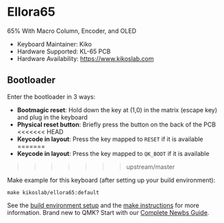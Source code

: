 # Ellora65

65% With Macro Column, Encoder, and OLED

* Keyboard Maintainer: Kiko
* Hardware Supported: KL-65 PCB
* Hardware Availability: https://www.kikoslab.com

## Bootloader

Enter the bootloader in 3 ways:

* **Bootmagic reset**: Hold down the key at (1,0) in the matrix (escape key) and plug in the keyboard
* **Physical reset button**: Briefly press the button on the back of the PCB
<<<<<<< HEAD
* **Keycode in layout**: Press the key mapped to `RESET` if it is available
=======
* **Keycode in layout**: Press the key mapped to `QK_BOOT` if it is available
>>>>>>> upstream/master

Make example for this keyboard (after setting up your build environment):

    make kikoslab/ellora65:default

See the [build environment setup](https://docs.qmk.fm/#/getting_started_build_tools) and the [make instructions](https://docs.qmk.fm/#/getting_started_make_guide) for more information. Brand new to QMK? Start with our [Complete Newbs Guide](https://docs.qmk.fm/#/newbs).
